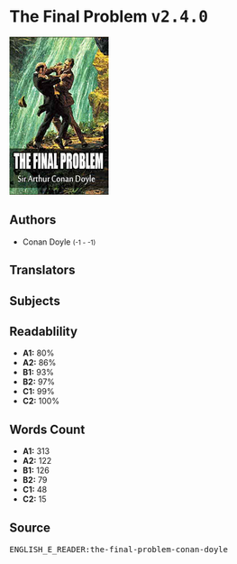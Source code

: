 # The Final Problem <kbd>v2.4.0</kbd>

![](./cover.medium.jpg "")

## Authors


 - Conan Doyle <small>(-1 - -1)</small>

## Translators



## Subjects



## Readablility


 - **A1:** 80%
 - **A2:** 86%
 - **B1:** 93%
 - **B2:** 97%
 - **C1:** 99%
 - **C2:** 100%

## Words Count


 - **A1:** 313
 - **A2:** 122
 - **B1:** 126
 - **B2:** 79
 - **C1:** 48
 - **C2:** 15

## Source


<kbd>ENGLISH_E_READER:the-final-problem-conan-doyle</kbd>
